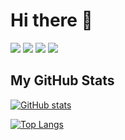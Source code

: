 # Hi there 👋
![](https://img.shields.io/badge/OS-Windows-informational?style=flat&logo=Windows&logoColor=white&color=#139c6c)
![](https://img.shields.io/badge/OS-MacOS-informational?style=flat&logo=MacOS&logoColor=white&color=#139c6c)
![](https://img.shields.io/badge/Editor-VSCode-informational?style=flat&logo=VisualStudioCode&logoColor=white&color=#139c6c)
![](https://img.shields.io/badge/Code-Python-informational?style=flat&logo=Python&logoColor=white&color=#139c6c)


## My GitHub Stats

[![GitHub stats](https://github-readme-stats.vercel.app/api?username=DaHyper&hide=stars,prs&count_private=true&include_all_commits=true&show_icons=true&theme=radical)](https://github.com/DaHyper)


[![Top Langs](https://github-readme-stats.vercel.app/api/top-langs/?username=DaHyper&count_private=true&layout=compact&theme=radical)](https://github.com/DaHyper)


<!--
**DaHyper/DaHyper** is a ✨ _special_ ✨ repository because its `README.md` (this file) appears on your GitHub profile.

Here are some ideas to get you started:

- 🔭 I’m currently working on ...
- 🌱 I’m currently learning ...
- 👯 I’m looking to collaborate on ...
- 🤔 I’m looking for help with ...
- 💬 Ask me about ...
- 📫 How to reach me: ...
- 😄 Pronouns: ...
- ⚡ Fun fact: ...
-->

